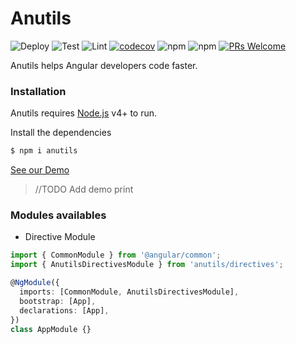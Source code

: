 # Anutils

![Deploy](https://github.com/robertobdev/anutils/workflows/Deploy/badge.svg)
![Test](https://github.com/robertobdev/anutils/workflows/Test%20Library/badge.svg)
![Lint](https://github.com/robertobdev/anutils/workflows/Lint/badge.svg)
[![codecov](https://codecov.io/gh/robertobdev/anutils/branch/main/graph/badge.svg?token=HJ95O258W5)](https://codecov.io/gh/robertobdev/anutils)
![npm](https://img.shields.io/npm/dw/anutils)
![npm](https://img.shields.io/npm/v/anutils)
[![PRs Welcome](https://img.shields.io/badge/PRs-welcome-brightgreen.svg?style=flat-square)](https://github.com/robertobdev/anutils/compare)


Anutils helps Angular developers code faster.

### Installation

Anutils requires [Node.js](https://nodejs.org/) v4+ to run.

Install the dependencies

```bash
$ npm i anutils
```

[See our Demo](http://anutils.rb42.com.br)

> //TODO Add demo print


### Modules availables

- Directive Module
```typescript
import { CommonModule } from '@angular/common';
import { AnutilsDirectivesModule } from 'anutils/directives';

@NgModule({
  imports: [CommonModule, AnutilsDirectivesModule],
  bootstrap: [App],
  declarations: [App],
})
class AppModule {}
```
